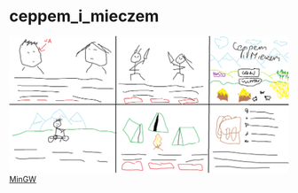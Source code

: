 # ceppem_i_mieczem

![alt tag](https://raw.githubusercontent.com/lucekdudek/ceppem_i_mieczem/master/ceppem_i_mieczem.png)
[MinGW](http://www.mingw.org/)
